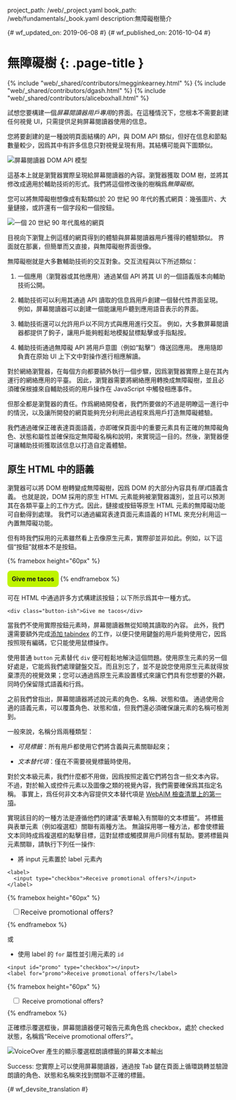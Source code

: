 project_path: /web/_project.yaml
book_path: /web/fundamentals/_book.yaml
description:無障礙樹簡介


{# wf_updated_on: 2019-06-08 #}
{# wf_published_on: 2016-10-04 #}

# 無障礙樹 {: .page-title }

{% include "web/_shared/contributors/megginkearney.html" %}
{% include "web/_shared/contributors/dgash.html" %}
{% include "web/_shared/contributors/aliceboxhall.html" %}



試想您要構建一個*屏幕閱讀器用戶專用*的界面。在這種情況下，您根本不需要創建任何視覺 UI，只需提供足夠屏幕閱讀器使用的信息。



您將要創建的是一種說明頁面結構的 API，與 DOM API 類似，但好在信息和節點數量較少，因爲其中有許多信息只對視覺呈現有用。其結構可能與下圖類似。


![屏幕閱讀器 DOM API 模型](imgs/treestructure.jpg)

這基本上就是瀏覽器實際呈現給屏幕閱讀器的內容。瀏覽器獲取 DOM 樹，並將其修改成適用於輔助技術的形式。我們將這個修改後的樹稱爲*無障礙樹*。


您可以將無障礙樹想像成有點類似於 20 世紀 90 年代的舊式網頁：幾張圖片、大量鏈接，或許還有一個字段和一個按鈕。


![一個 20 世紀 90 年代風格的網頁](imgs/google1998.png)

目視向下瀏覽上例這樣的網頁得到的體驗與屏幕閱讀器用戶獲得的體驗類似。
界面就在那裏，但簡單而又直接，與無障礙樹界面很像。


無障礙樹就是大多數輔助技術的交互對象。交互流程與以下所述類似：


 1. 一個應用（瀏覽器或其他應用）通過某個 API 將其 UI 的一個語義版本向輔助技術公開。

 1. 輔助技術可以利用其通過 API 讀取的信息爲用戶創建一個替代性界面呈現。
例如，屏幕閱讀器可以創建一個能讓用戶聽到應用語音表示的界面。


 1. 輔助技術還可以允許用戶以不同方式與應用進行交互。
例如，大多數屏幕閱讀器都提供了鉤子，讓用戶能夠輕鬆地模擬鼠標點擊或手指點按。

 1. 輔助技術通過無障礙 API 將用戶意圖（例如“點擊”）傳送回應用。
應用隨即負責在原始 UI 上下文中對操作進行相應解讀。


對於網絡瀏覽器，在每個方向都要額外執行一個步驟，因爲瀏覽器實際上是在其內運行的網絡應用的平臺。
因此，瀏覽器需要將網絡應用轉換成無障礙樹，並且必須確保根據來自輔助技術的用戶操作在 JavaScript 中觸發相應事件。




但那全都是瀏覽器的責任。作爲網絡開發者，我們所要做的不過是明瞭這一進行中的情況，以及讓所開發的網頁能夠充分利用此過程來爲用戶打造無障礙體驗。



我們通過確保正確表達頁面語義，亦即確保頁面中的重要元素具有正確的無障礙角色、狀態和屬性並確保指定無障礙名稱和說明，來實現這一目的。然後，瀏覽器便可讓輔助技術獲取該信息以打造自定義體驗。


## 原生 HTML 中的語義

瀏覽器可以將 DOM 樹轉變成無障礙樹，因爲 DOM 的大部分內容具有*隱式*語義含義。
也就是說，DOM 採用的原生 HTML 元素能夠被瀏覽器識別，並且可以預測其在各類平臺上的工作方式。因此，鏈接或按鈕等原生 HTML 元素的無障礙功能可自動得到處理。
我們可以通過編寫表達頁面元素語義的 HTML 來充分利用這一內置無障礙功能。


但有時我們採用的元素雖然看上去像原生元素，實際卻並非如此。例如，以下這個“按鈕”就根本不是按鈕。


{% framebox height="60px" %}
<style>
    .fancy-btn {
        display: inline-block;
        background: #BEF400;
        border-radius: 8px;
        padding: 10px;
        font-weight: bold;
        user-select: none;
        cursor: pointer;
    }
</style>
<div class="fancy-btn">Give me tacos</div>
{% endframebox %}

可在 HTML 中通過許多方式構建該按鈕；以下所示爲其中一種方式。


    <div class="button-ish">Give me tacos</div>


當我們不使用實際按鈕元素時，屏幕閱讀器無從知曉其讀取的內容。
此外，我們還需要額外完成[添加 tabindex](/web/fundamentals/accessibility/focus/using-tabindex) 的工作，以便只使用鍵盤的用戶能夠使用它，因爲按照現有編碼，它只能使用鼠標操作。




使用普通 `button` 元素替代 `div` 便可輕鬆地解決這個問題。使用原生元素的另一個好處是，它能爲我們處理鍵盤交互。而且別忘了，並不是說您使用原生元素就得放棄漂亮的視覺效果；您可以通過爲原生元素設置樣式來讓它們具有您想要的外觀，同時仍保留隱式語義和行爲。




之前我們曾指出，屏幕閱讀器將述說元素的角色、名稱、狀態和值。
通過使用合適的語義元素，可以覆蓋角色、狀態和值，但我們還必須確保讓元素的名稱可檢測到。



一般來說，名稱分爲兩種類型：

 - *可見標籤*：所有用戶都使用它們將含義與元素關聯起來；

 - *文本替代項*：僅在不需要視覺標籤時使用。


對於文本級元素，我們什麼都不用做，因爲按照定義它們將包含一些文本內容。
不過，對於輸入或控件元素以及圖像之類的視覺內容，我們需要確保爲其指定名稱。
事實上，爲任何非文本內容提供文本替代項是 [WebAIM 檢查清單上的第一項](https://webaim.org/standards/wcag/checklist#g1.1)。



實現該目的的一種方法是遵循他們的建議“表單輸入有關聯的文本標籤”。
將標籤與表單元素（例如複選框）關聯有兩種方法。
無論採用哪一種方法，都會使標籤文本同時成爲複選框的點擊目標，這對鼠標或觸摸屏用戶同樣有幫助。要將標籤與元素關聯，請執行下列任一操作:

 - 將 input 元素置於 label 元素內

<div class="clearfix"></div>

    <label>
      <input type="checkbox">Receive promotional offers?</input>
    </label>


{% framebox height="60px" %}
<div style="margin: 10px;">
    <label style="font-size: 16px; color: #212121;">
        <input type="checkbox">Receive promotional offers?</input>
    </label>
</div>
{% endframebox %}


或

 - 使用 label 的 `for` 屬性並引用元素的 `id`

<div class="clearfix"></div>

    <input id="promo" type="checkbox"></input>
    <label for="promo">Receive promotional offers?</label>


{% framebox height="60px" %}
<div style="margin: 10px;">
    <input id="promo" type="checkbox"></input>
    <label for="promo">Receive promotional offers?</label>
</div>
{% endframebox %}


正確標示覆選框後，屏幕閱讀器便可報告元素角色爲 checkbox，處於 checked 狀態，名稱爲“Receive promotional offers?”。



![VoiceOver 產生的顯示覆選框朗讀標籤的屏幕文本輸出](imgs/promo-offers.png)

Success: 您實際上可以使用屏幕閱讀器，通過按 Tab 鍵在頁面上循環跳轉並驗證朗讀的角色、狀態和名稱來找到關聯不正確的標籤。






{# wf_devsite_translation #}
